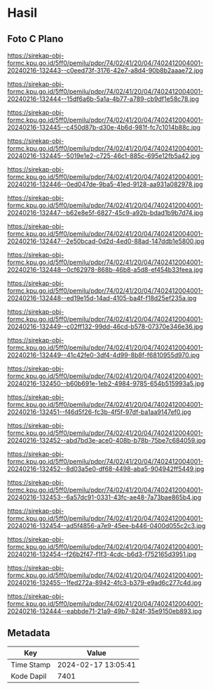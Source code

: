 # Hasil

## Foto C Plano

https://sirekap-obj-formc.kpu.go.id/5ff0/pemilu/pdpr/74/02/41/20/04/7402412004001-20240216-132443--c0eed73f-3176-42e7-a8d4-90b8b2aaae72.jpg

https://sirekap-obj-formc.kpu.go.id/5ff0/pemilu/pdpr/74/02/41/20/04/7402412004001-20240216-132444--15df6a6b-5a1a-4b77-a789-cb9df1e58c78.jpg

https://sirekap-obj-formc.kpu.go.id/5ff0/pemilu/pdpr/74/02/41/20/04/7402412004001-20240216-132445--c450d87b-d30e-4b6d-981f-fc7c1014b88c.jpg

https://sirekap-obj-formc.kpu.go.id/5ff0/pemilu/pdpr/74/02/41/20/04/7402412004001-20240216-132445--5019e1e2-c725-46c1-885c-695e12fb5a42.jpg

https://sirekap-obj-formc.kpu.go.id/5ff0/pemilu/pdpr/74/02/41/20/04/7402412004001-20240216-132446--0ed047de-9ba5-41ed-9128-aa931a082978.jpg

https://sirekap-obj-formc.kpu.go.id/5ff0/pemilu/pdpr/74/02/41/20/04/7402412004001-20240216-132447--b62e8e5f-6827-45c9-a92b-bdad1b9b7d74.jpg

https://sirekap-obj-formc.kpu.go.id/5ff0/pemilu/pdpr/74/02/41/20/04/7402412004001-20240216-132447--2e50bcad-0d2d-4ed0-88ad-147ddb1e5800.jpg

https://sirekap-obj-formc.kpu.go.id/5ff0/pemilu/pdpr/74/02/41/20/04/7402412004001-20240216-132448--0cf62978-868b-46b8-a5d8-ef454b33feea.jpg

https://sirekap-obj-formc.kpu.go.id/5ff0/pemilu/pdpr/74/02/41/20/04/7402412004001-20240216-132448--ed19e15d-14ad-4105-ba4f-f18d25ef235a.jpg

https://sirekap-obj-formc.kpu.go.id/5ff0/pemilu/pdpr/74/02/41/20/04/7402412004001-20240216-132449--c02ff132-99dd-46cd-b578-07370e346e36.jpg

https://sirekap-obj-formc.kpu.go.id/5ff0/pemilu/pdpr/74/02/41/20/04/7402412004001-20240216-132449--41c42fe0-3df4-4d99-8b8f-f6810955d970.jpg

https://sirekap-obj-formc.kpu.go.id/5ff0/pemilu/pdpr/74/02/41/20/04/7402412004001-20240216-132450--b60b691e-1eb2-4984-9785-654b515993a5.jpg

https://sirekap-obj-formc.kpu.go.id/5ff0/pemilu/pdpr/74/02/41/20/04/7402412004001-20240216-132451--f46d5f26-fc3b-4f5f-97df-ba1aa9147ef0.jpg

https://sirekap-obj-formc.kpu.go.id/5ff0/pemilu/pdpr/74/02/41/20/04/7402412004001-20240216-132452--abd7bd3e-ace0-408b-b78b-75be7c684059.jpg

https://sirekap-obj-formc.kpu.go.id/5ff0/pemilu/pdpr/74/02/41/20/04/7402412004001-20240216-132452--8d03a5e0-df68-4498-aba5-904942ff5449.jpg

https://sirekap-obj-formc.kpu.go.id/5ff0/pemilu/pdpr/74/02/41/20/04/7402412004001-20240216-132453--6a57dc91-0331-43fc-ae48-7a73bae865b4.jpg

https://sirekap-obj-formc.kpu.go.id/5ff0/pemilu/pdpr/74/02/41/20/04/7402412004001-20240216-132454--ad5f4856-a7e9-45ee-b446-0400d055c2c3.jpg

https://sirekap-obj-formc.kpu.go.id/5ff0/pemilu/pdpr/74/02/41/20/04/7402412004001-20240216-132454--f26b2f47-f1f3-4cdc-b6d3-f752165d3951.jpg

https://sirekap-obj-formc.kpu.go.id/5ff0/pemilu/pdpr/74/02/41/20/04/7402412004001-20240216-132455--1fed272a-8942-4fc3-b379-e9ad6c277c4d.jpg

https://sirekap-obj-formc.kpu.go.id/5ff0/pemilu/pdpr/74/02/41/20/04/7402412004001-20240216-132444--eabbde71-21a9-49b7-824f-35e9150eb893.jpg


## Metadata

| Key        | Value               |
| ---------- | ------------------- |
| Time Stamp | 2024-02-17 13:05:41 |
| Kode Dapil | 7401                |



